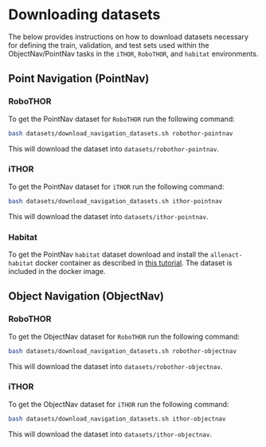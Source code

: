 # Downloading datasets 

The below provides instructions on how to download datasets necessary for defining the train, validation, and
test sets used within the ObjectNav/PointNav tasks in the `iTHOR`, `RoboTHOR`, and `habitat` environments.

<!--
Note that these datasets **do not include** scene assets for the below datasets. For `iTHOR` and `RoboTHOR`
these scene assets will be downloaded automatically, for `habitat` please following the instructions
in [this tutorial](installation-framework.md).
-->

## Point Navigation (PointNav)

### RoboTHOR
To get the PointNav dataset for `RoboTHOR` run the following command:
```bash
bash datasets/download_navigation_datasets.sh robothor-pointnav
```
This will download the dataset into `datasets/robothor-pointnav`.
### iTHOR
To get the PointNav dataset for `iTHOR` run the following command:
```bash
bash datasets/download_navigation_datasets.sh ithor-pointnav
```
This will download the dataset into `datasets/ithor-pointnav`.

### Habitat
To get the PointNav `habitat` dataset download and install the `allenact-habitat` docker
container as described in [this tutorial](installation-framework.md). The dataset is
included in the docker image.

## Object Navigation (ObjectNav)

### RoboTHOR
To get the ObjectNav dataset for `RoboTHOR` run the following command:

```bash
bash datasets/download_navigation_datasets.sh robothor-objectnav
```
This will download the dataset into `datasets/robothor-objectnav`.

### iTHOR
To get the ObjectNav dataset for `iTHOR` run the following command:
```bash
bash datasets/download_navigation_datasets.sh ithor-objectnav
```
This will download the dataset into `datasets/ithor-objectnav`.
